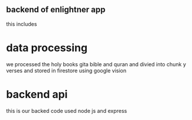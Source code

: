 ## backend of enlightner app
this includes 
# data processing
we processed the holy books gita bible and quran and divied into chunk y verses and stored in firestore using google vision 
# backend api
this is our backed code used node js and express

